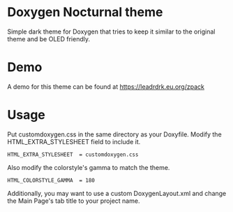 # Doxygen Nocturnal theme
Simple dark theme for Doxygen that tries to keep it similar to the original theme and be OLED friendly.
# Demo
A demo for this theme can be found at https://leadrdrk.eu.org/zpack
# Usage
Put customdoxygen.css in the same directory as your Doxyfile. Modify the HTML_EXTRA_STYLESHEET field to include it.
```
HTML_EXTRA_STYLESHEET  = customdoxygen.css
```
Also modify the colorstyle's gamma to match the theme.
```
HTML_COLORSTYLE_GAMMA  = 180
```
Additionally, you may want to use a custom DoxygenLayout.xml and change the Main Page's tab title to your project name.
